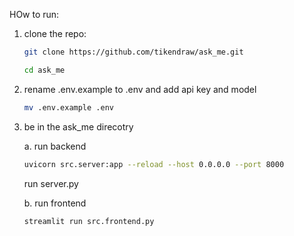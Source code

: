 


HOw to run:


1. clone the repo:
    ```bash
    git clone https://github.com/tikendraw/ask_me.git

    cd ask_me
    ```

2. rename .env.example to .env and add api key  and model
    ```bash
    mv .env.example .env
    ```

3. be in the ask_me direcotry 
    
    a. run backend
    
    ```bash
    uvicorn src.server:app --reload --host 0.0.0.0 --port 8000
    ```
    

    run server.py
    
    b. run frontend
    ```bash
    streamlit run src.frontend.py
    ```
    
